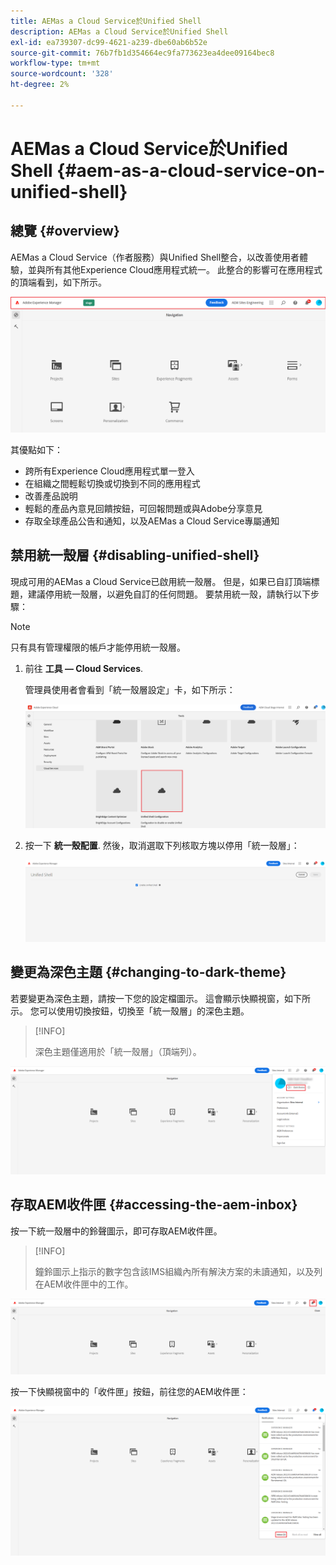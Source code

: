 ```yaml
---
title: AEMas a Cloud Service於Unified Shell
description: AEMas a Cloud Service於Unified Shell
exl-id: ea739307-dc99-4621-a239-dbe60ab6b52e
source-git-commit: 76b7fb1d354664ec9fa773623ea4dee09164bec8
workflow-type: tm+mt
source-wordcount: '328'
ht-degree: 2%

---
```


# AEMas a Cloud Service於Unified Shell {#aem-as-a-cloud-service-on-unified-shell}

## 總覽 {#overview}

AEMas a Cloud Service（作者服務）與Unified Shell整合，以改善使用者體驗，並與所有其他Experience Cloud應用程式統一。 此整合的影響可在應用程式的頂端看到，如下所示。

![影像](/help/overview/assets/unifiedshell_header.png)

其優點如下：

* 跨所有Experience Cloud應用程式單一登入
* 在組織之間輕鬆切換或切換到不同的應用程式
* 改善產品說明
* 輕鬆的產品內意見回饋按鈕，可回報問題或與Adobe分享意見
* 存取全球產品公告和通知，以及AEMas a Cloud Service專屬通知

## 禁用統一殼層 {#disabling-unified-shell}

現成可用的AEMas a Cloud Service已啟用統一殼層。 但是，如果已自訂頂端標題，建議停用統一殼層，以避免自訂的任何問題。 要禁用統一殼，請執行以下步驟：

>[!NOTE]
>只有具有管理權限的帳戶才能停用統一殼層。

1. 前往 **工具 — Cloud Services**.

   管理員使用者會看到「統一殼層設定」卡，如下所示：

   ![影像](/help/overview/assets/unifiedshell2.png)

1. 按一下 **統一殼配置**. 然後，取消選取下列核取方塊以停用「統一殼層」：

   ![影像](/help/overview/assets/unifiedshell3.png)

## 變更為深色主題 {#changing-to-dark-theme}

若要變更為深色主題，請按一下您的設定檔圖示。 這會顯示快顯視窗，如下所示。 您可以使用切換按鈕，切換至「統一殼層」的深色主題。

>[!INFO]
>
>深色主題僅適用於「統一殼層」（頂端列）。

![影像](/help/overview/assets/unifiedshell4.png)


## 存取AEM收件匣 {#accessing-the-aem-inbox}

按一下統一殼層中的鈴聲圖示，即可存取AEM收件匣。

>[!INFO]
>
> 鐘鈴圖示上指示的數字包含該IMS組織內所有解決方案的未讀通知，以及列在AEM收件匣中的工作。

![影像](/help/overview/assets/unifiedshell5.png)

按一下快顯視窗中的「收件匣」按鈕，前往您的AEM收件匣：

![影像](/help/overview/assets/unifiedshell6.png)
